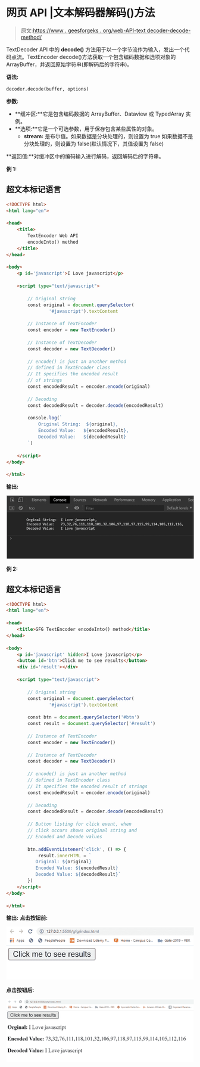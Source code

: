 # 网页 API |文本解码器解码()方法

> 原文:[https://www . geesforgeks . org/web-API-text decoder-decode-method/](https://www.geeksforgeeks.org/web-api-textdecoder-decode-method/)

TextDecoder API 中的 **decode()** 方法用于以一个字节流作为输入，发出一个代码点流。TextEncoder decode()方法获取一个包含编码数据和选项对象的 ArrayBuffer，并返回原始字符串(即解码后的字符串)。

**语法:**

```html
decoder.decode(buffer, options)
```

**参数:**

*   **缓冲区:**它是包含编码数据的 ArrayBuffer、Dataview 或 TypedArray 实例。
*   **选项:**它是一个可选参数，用于保存包含某些属性的对象。
    *   **stream:** 是布尔值。如果数据是分块处理的，则设置为 true 如果数据不是分块处理的，则设置为 false(默认情况下，其值设置为 false)

**返回值:**对缓冲区中的编码输入进行解码，返回解码后的字符串。

**例 1:**

## 超文本标记语言

```html
<!DOCTYPE html>
<html lang="en">

<head>
    <title>
        TextEncoder Web API
        encodeInto() method
    </title>
</head>

<body>
    <p id='javascript'>I Love javascript</p>

    <script type="text/javascript">

        // Original string
        const original = document.querySelector(
                '#javascript').textContent

        // Instance of TextEncoder
        const encoder = new TextEncoder()

        // Instance of TextDecoder
        const decoder = new TextDecoder()

        // encode() is just an another method
        // defined in TextEncoder class
        // It specifies the encoded result
        // of strings
        const encodedResult = encoder.encode(original)

        // Decoding
        const decodedResult = decoder.decode(encodedResult)

        console.log(`
            Original String:  ${original},
            Encoded Value:   ${encodedResult},
            Decoded Value:   ${decodedResult}
        `)

    </script>
</body>

</html>
```

**输出:**

![](img/d65338d55aaeb57d5ec9f9b47d2c6953.png)

**例 2:**

## 超文本标记语言

```html
<!DOCTYPE html>
<html lang="en">

<head>
    <title>GFG TextEncoder encodeInto() method</title>
</head>

<body>
    <p id='javascript' hidden>I Love javascript</p>
    <button id='btn'>Click me to see results</button>
    <div id='result'></div>

    <script type="text/javascript">

        // Original string
        const original = document.querySelector(
                '#javascript').textContent

        const btn = document.querySelector('#btn')
        const result = document.querySelector('#result')

        // Instance of TextEncoder
        const encoder = new TextEncoder()

        // Instance of TextDecoder
        const decoder = new TextDecoder()

        // encode() is just an another method
        // defined in TextEncoder class
        // It specifies the encoded result of strings
        const encodedResult = encoder.encode(original)

        // Decoding
        const decodedResult = decoder.decode(encodedResult)

        // Button listing for click event, when
        // click occurs shows original string and 
        // Encoded and Decode values

        btn.addEventListener('click', () => {
            result.innerHTML = `
           Original: ${original}
           Encoded Value: ${encodedResult}
           Decoded Value: ${decodedResult}`
        })
    </script>
</body>

</html>
```

**输出:**
**点击按钮前:**

![](img/6e3dc05bc21b6aef17c2128b44e1fd66.png)

**点击按钮后:**

![](img/c66a723befe366e93d20edafa24aef25.png)